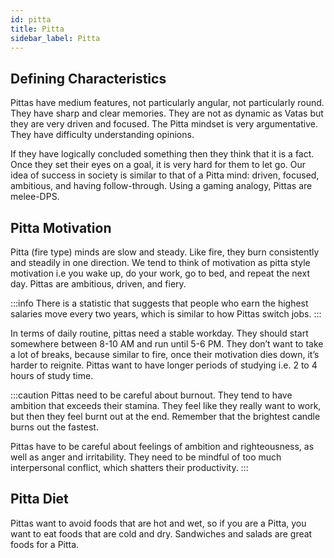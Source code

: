 ```yaml
---
id: pitta
title: Pitta
sidebar_label: Pitta
---
```


## Defining Characteristics
Pittas have medium features, not particularly angular, not particularly round. They have sharp and clear memories. They are not as dynamic as Vatas but they are very driven and focused. The Pitta mindset is very argumentative. They have difficulty understanding opinions.

If they have logically concluded something then they think that it is a fact. Once they set their eyes on a goal, it is very hard for them to let go. Our idea of success in society is similar to that of a Pitta mind: driven, focused, ambitious, and having follow-through. Using a gaming analogy, Pittas are melee-DPS.

## Pitta Motivation
Pitta (fire type) minds are slow and steady. Like fire, they burn consistently and steadily in one direction. We tend to think of motivation as pitta style motivation i.e you wake up, do your work, go to bed, and repeat the next day. Pittas are ambitious, driven, and fiery.

:::info
There is a statistic that suggests that people who earn the highest salaries move every two years, which is similar to how Pittas switch jobs.
:::

In terms of daily routine, pittas need a stable workday. They should start somewhere between 8-10 AM and run until 5-6 PM. They don’t want to take a lot of breaks, because similar to fire, once their motivation dies down, it’s harder to reignite. Pittas want to have longer periods of studying i.e. 2 to 4 hours of study time.

:::caution
Pittas need to be careful about burnout. They tend to have ambition that exceeds their stamina. They feel like they really want to work, but then they feel burnt out at the end. Remember that the brightest candle burns out the fastest.

Pittas have to be careful about feelings of ambition and righteousness, as well as anger and irritability. They need to be mindful of too much interpersonal conflict, which shatters their productivity.
:::

## Pitta Diet
Pittas want to avoid foods that are hot and wet, so if you are a Pitta, you want to eat foods that are cold and dry. Sandwiches and salads are great foods for a Pitta.